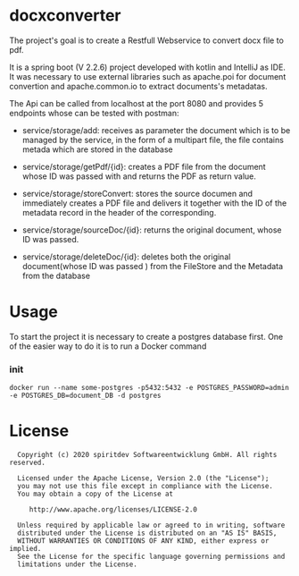 # docxconverter

The project's goal is to create a Restfull Webservice to convert docx file to pdf.

It is a spring boot (V 2.2.6) project developed with kotlin  and IntelliJ as IDE. It was 
necessary  to use external libraries such  as apache.poi for document convertion  and apache.common.io
to extract documents's metadatas.

The Api can be called from localhost at the port 8080 and provides 5 endpoints whose can be tested with postman:

- service/storage/add:
 receives as parameter the document which is to be managed by the service,
in the form of a multipart file, the file contains metada which are stored in the database

- service/storage/getPdf/{id}:
 creates a PDF file from the document whose ID was passed with
and returns the PDF as return value.

- service/storage/storeConvert: stores the source documen and immediately creates a PDF file and delivers it 
together with the ID of the metadata record in the header of the corresponding.

- service/storage/sourceDoc/{id}:
 returns the original document, whose ID was passed.

- service/storage/deleteDoc/{id}:
 deletes both the original document(whose ID was passed ) from the FileStore and the Metadata from the database 

# Usage

To start the project it is necessary to create a postgres database first.
One of the easier way to do it is to run a Docker command

### init

```docker
docker run --name some-postgres -p5432:5432 -e POSTGRES_PASSWORD=admin -e POSTGRES_DB=document_DB -d postgres
```

# License

      Copyright (c) 2020 spiritdev Softwareentwicklung GmbH. All rights reserved.

      Licensed under the Apache License, Version 2.0 (the "License");
      you may not use this file except in compliance with the License.
      You may obtain a copy of the License at

         http://www.apache.org/licenses/LICENSE-2.0

      Unless required by applicable law or agreed to in writing, software
      distributed under the License is distributed on an "AS IS" BASIS,
      WITHOUT WARRANTIES OR CONDITIONS OF ANY KIND, either express or implied.
      See the License for the specific language governing permissions and
      limitations under the License.

